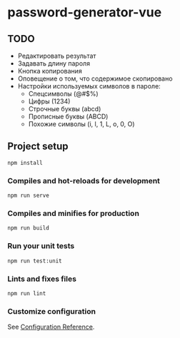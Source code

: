 # password-generator-vue

## TODO

- Редактировать результат
- Задавать длину пароля
- Кнопка копирования
- Оповещение о том, что содержимое скопировано
- Настройки используемых символов в пароле:
  - Спецсимволы (@#$%)
  - Цифры (1234)
  - Строчные буквы (abcd)
  - Прописные буквы (ABCD)
  - Похожие символы (i, l, 1, L, o, 0, O)

## Project setup

```
npm install
```

### Compiles and hot-reloads for development

```
npm run serve
```

### Compiles and minifies for production

```
npm run build
```

### Run your unit tests

```
npm run test:unit
```

### Lints and fixes files

```
npm run lint
```

### Customize configuration

See [Configuration Reference](https://cli.vuejs.org/config/).
